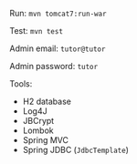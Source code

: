 Run: `mvn tomcat7:run-war`

Test: `mvn test`

Admin email: `tutor@tutor`

Admin password: `tutor`

Tools:
* H2 database
* Log4J
* JBCrypt
* Lombok
* Spring MVC
* Spring JDBC (`JdbcTemplate`)